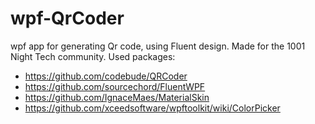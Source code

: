 # wpf-QrCoder
wpf app for generating Qr code, using Fluent design.
Made for the 1001 Night Tech community.
Used packages:
 * https://github.com/codebude/QRCoder 
 * https://github.com/sourcechord/FluentWPF
 * https://github.com/IgnaceMaes/MaterialSkin
 * https://github.com/xceedsoftware/wpftoolkit/wiki/ColorPicker
